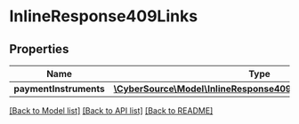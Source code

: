 # InlineResponse409Links

## Properties
Name | Type | Description | Notes
------------ | ------------- | ------------- | -------------
**paymentInstruments** | [**\CyberSource\Model\InlineResponse409LinksPaymentInstruments**](InlineResponse409LinksPaymentInstruments.md) |  | [optional] 

[[Back to Model list]](../README.md#documentation-for-models) [[Back to API list]](../README.md#documentation-for-api-endpoints) [[Back to README]](../README.md)



